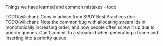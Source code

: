 Things we have learned and common mistakes - todo

TODO(willchan): Copy in advice from SPDY Best Practices doc
TODO(willchan): Note the common bug with allocating stream ids in monotonically increasing order, and how people often screw it up due to priority queues. Can't commit to a stream id when generating a frame and inserting into a priority queue.